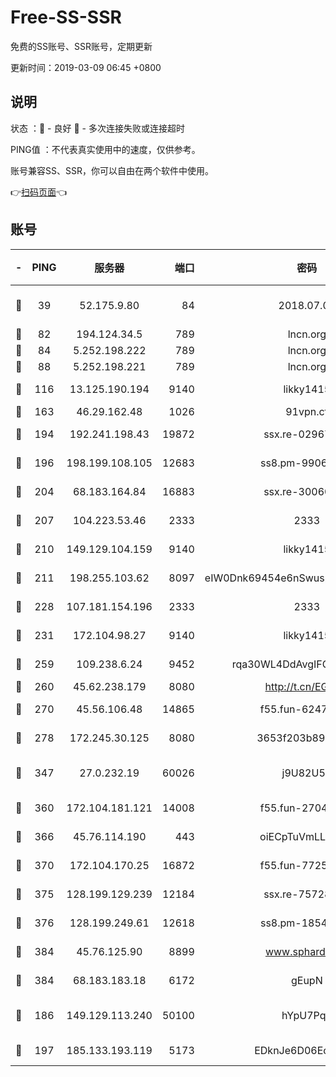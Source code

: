 # Free-SS-SSR

免费的SS账号、SSR账号，定期更新

更新时间：2019-03-09 06:45 +0800

## 说明

状态     ：🙂 - 良好 🙁 - 多次连接失败或连接超时

PING值   ：不代表真实使用中的速度，仅供参考。

账号兼容SS、SSR，你可以自由在两个软件中使用。

👉[扫码页面](https://liesauer.github.io/Free-SS-SSR/)👈

## 账号

|-|PING|服务器|端口|密码|加密方式|区域|
|:----:|:----:|:-----:|-----:|:----:|:----:|:----:|
|🙂|39|52.175.9.80|84|2018.07.07|chacha20-ietf-poly1305|HK|
|🙂|82|194.124.34.5|789|lncn.org|rc4|JP|
|🙂|84|5.252.198.222|789|lncn.org|rc4|JP|
|🙂|88|5.252.198.221|789|lncn.org|rc4|JP|
|🙂|116|13.125.190.194|9140|likky1415|aes-256-cfb|KR|
|🙂|163|46.29.162.48|1026|91vpn.cf|rc4-md5|RU|
|🙂|194|192.241.198.43|19872|ssx.re-02967346|aes-256-cfb|US|
|🙂|196|198.199.108.105|12683|ss8.pm-99061296|aes-256-cfb|US|
|🙂|204|68.183.164.84|16883|ssx.re-30060454|aes-256-cfb|US|
|🙂|207|104.223.53.46|2333|2333|aes-256-cfb|US|
|🙂|210|149.129.104.159|9140|likky1415|aes-256-cfb|CN|
|🙂|211|198.255.103.62|8097|eIW0Dnk69454e6nSwuspv9DmS201tQ0D|aes-256-cfb|US|
|🙂|228|107.181.154.196|2333|2333|aes-256-cfb|US|
|🙂|231|172.104.98.27|9140|likky1415|aes-256-cfb|JP|
|🙂|259|109.238.6.24|9452|rqa30WL4DdAvgIFG6Fs3znzTa|aes-256-cfb|FR|
|🙂|260|45.62.238.179|8080|http://t.cn/EGJIyrl|rc4-md5|CA|
|🙂|270|45.56.106.48|14865|f55.fun-62476788|aes-256-cfb|US|
|🙂|278|172.245.30.125|8080|3653f203b896678d|chacha20-ietf|US|
|🙂|347|27.0.232.19|60026|j9U82U53|xchacha20-ietf-poly1305|HK|
|🙂|360|172.104.181.121|14008|f55.fun-27044254|aes-256-cfb|SG|
|🙂|366|45.76.114.190|443|oiECpTuVmLLxk4Ts|aes-256-cfb|AU|
|🙂|370|172.104.170.25|16872|f55.fun-77257659|aes-256-cfb|SG|
|🙂|375|128.199.129.239|12184|ssx.re-75728263|aes-256-cfb|SG|
|🙂|376|128.199.249.61|12618|ss8.pm-18545476|aes-256-cfb|SG|
|🙂|384|45.76.125.90|8899|www.sphard.com|aes-256-cfb|AU|
|🙂|384|68.183.183.18|6172|gEupN|aes-256-cfb|SG|
|🙂|186|149.129.113.240|50100|hYpU7PqP|chacha20-ietf-poly1305|CN|
|🙂|197|185.133.193.119|5173|EDknJe6D06EoWDaw|aes-256-cfb|US|
